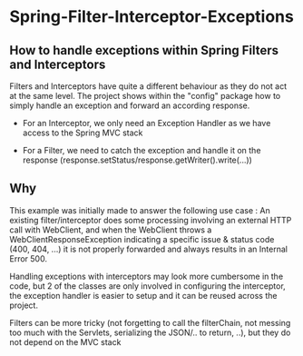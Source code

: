 # Spring-Filter-Interceptor-Exceptions
## How to handle exceptions within Spring Filters and Interceptors 


Filters and Interceptors have quite a different behaviour as they do not act at the same level. 
The project shows within the "config" package how to simply handle an exception and forward an according response. 

- For an Interceptor, we only need an Exception Handler as we have access to the Spring MVC stack

- For a Filter, we need to catch the exception and handle it on the response (response.setStatus/response.getWriter().write(...))


## Why

This example was initially made to answer the following use case :
An existing filter/interceptor does some processing involving an external HTTP call with WebClient, and when the WebClient throws a WebClientResponseException indicating a specific issue & status code (400, 404, ...) it is not properly forwarded and always results in an Internal Error 500.

Handling exceptions with interceptors may look more cumbersome in the code, but 2 of the classes are only involved in configuring the interceptor, the exception handler is easier to setup and it can be reused across the project. 

Filters can be more tricky (not forgetting to call the filterChain, not messing too much with the Servlets, serializing the JSON/.. to return, ..), but they do not depend on the MVC stack 
